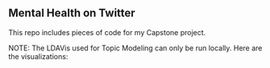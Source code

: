 ## Mental Health on Twitter

This repo includes pieces of code for my Capstone project.

NOTE: The LDAVis used for Topic Modeling can only be run locally. Here are the visualizations:

